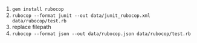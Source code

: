 1. `gem install rubocop`
1. `rubocop --format junit --out data/junit_rubocop.xml data/rubocop/test.rb`
1. replace filepath
1. `rubocop --format json --out data/rubocop.json data/rubocop/test.rb`